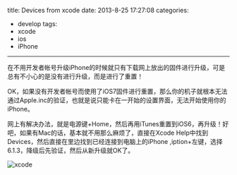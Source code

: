 title: Devices from xcode
date: 2013-8-25 17:27:08
categories:
- develop
tags:
- xcode
- ios
- iPhone
---
在不用开发者帐号升级iPhone的时候就只有下载网上放出的固件进行升级，可是总有不小心的是没有进行升级，而是进行了重置！

OK，如果没有开发者帐号而使用了iOS7固件进行重置，那么你的机子就根本无法通过Apple.inc的验证，也就是说只能卡在一开始的设置界面，无法开始使用你的iPhone。

<!--more-->

网上有解决办法，就是电源键+Home，然后再用iTunes重置到iOS6，再升级！好吧，如果有Mac的话，基本就不用那么麻烦了，直接在Xcode Help中找到Devices，然后直接在里边找到已经连接到电脑上的iPhone ,iption+左键，选择6.1.3，降级后先验证，然后从新升级就OK了。

![xcode](http://farm6.staticflickr.com/5346/9597147864_7cf8e82cda_z.jpg)